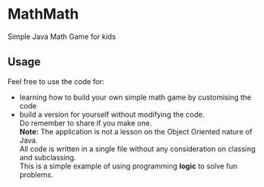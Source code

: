 # MathMath
Simple Java Math Game for kids
## Usage
Feel free to use the code for: 
- learning how to build your own simple math game by customising the code
- build a version for yourself without modifying the code.  
Do remember to share if you make one.  
**Note:** The application is not a lesson on the Object Oriented nature of Java.  
All code is written in a single file without any consideration on classing and subclassing.  
This is a simple example of using programming **logic** to solve fun problems. 
